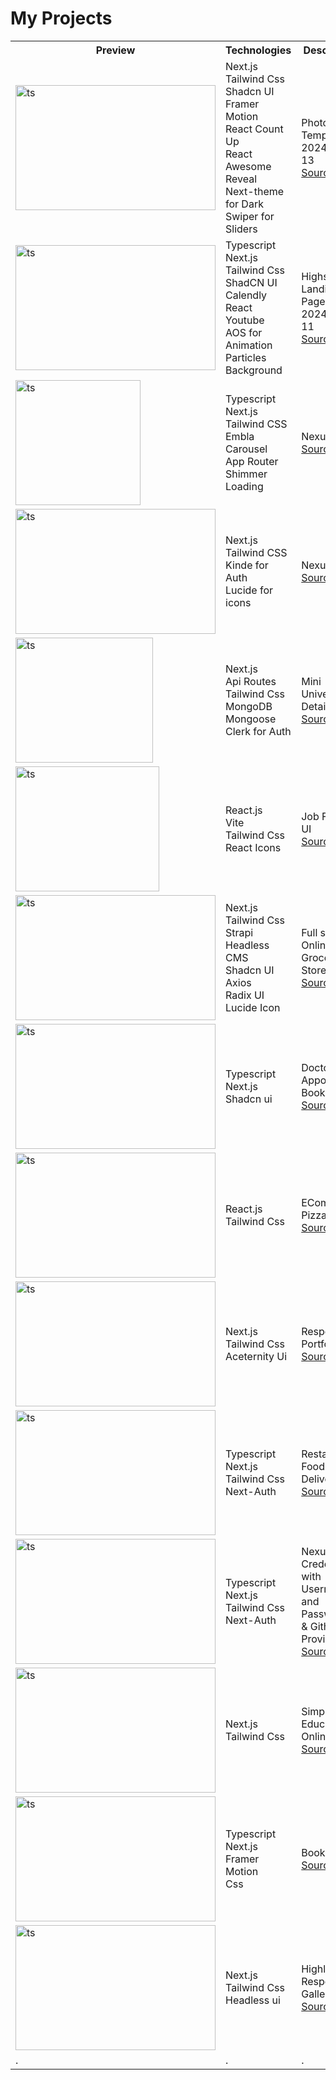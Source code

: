 

# My Projects


<table>
  <tr>
    <th>Preview</th>
    <th>Technologies</th>
    <th>Description</th>
  </tr>
  
  <tr>
    <td>
    <img
      src="https://camo.githubusercontent.com/53c6f758820e38abd583da26f79d4adee6ab8fa71aa2d012222de704324a5c8c/68747470733a2f2f7333302e7069636f66696c652e636f6d2f66696c652f383437343330323237362f70686f746f6772617068795f365f2e4a5047"
      alt="ts"
      width="320"
      height="200"
    />
    </td>
    <td>
    Next.js <br />
    Tailwind Css <br />
    Shadcn UI <br />
    Framer Motion <br />
    React Count Up <br />
    React Awesome Reveal <br />
    Next-theme for Dark <br />
    Swiper for Sliders <br />
    </td>
        <td>
        Photography Template <br/>
        2024-04-13 <br/>
    <a href="https://github.com/MiladJoodi/HighStorm" target="_top">
    <span>Source</span>
    <svg width="13.5" height="13.5" aria-hidden="true" viewBox="0 0 24 24" class="iconExternalLink_node_modules-@docusaurus-theme-classic-lib-theme-Icon-ExternalLink-styles-module"><path fill="currentColor" d="M21 13v10h-21v-19h12v2h-10v15h17v-8h2zm3-12h-10.988l4.035 4-6.977 7.07 2.828 2.828 6.977-7.07 4.125 4.172v-11z"></path></svg>
    </a></td>
  </tr>
  <tr>
    <td>
    <img
      src="https://s31.picofile.com/file/8474257150/highstorm_1_.JPG"
      alt="ts"
      width="320"
      height="200"
    />
    </td>
    <td>
    Typescript <br />
    Next.js <br />
    Tailwind Css <br />
    ShadCN UI <br />
    Calendly <br />
    React Youtube <br />
    AOS for Animation <br />
    Particles Background <br />
    </td>
        <td>
        Highstorm Landing Page <br/>
        2024-04-11 <br/>
    <a href="https://github.com/MiladJoodi/HighStorm" target="_top">
    <span>Source</span>
    <svg width="13.5" height="13.5" aria-hidden="true" viewBox="0 0 24 24" class="iconExternalLink_node_modules-@docusaurus-theme-classic-lib-theme-Icon-ExternalLink-styles-module"><path fill="currentColor" d="M21 13v10h-21v-19h12v2h-10v15h17v-8h2zm3-12h-10.988l4.035 4-6.977 7.07 2.828 2.828 6.977-7.07 4.125 4.172v-11z"></path></svg>
    </a></td>
  </tr>
  <tr>
    <td>
    <img
      src="https://s30.picofile.com/file/8474226692/mob_1_.png"
      alt="ts"
      width="200"
      height="200"
    />
    </td>
    <td>
    Typescript <br />
    Next.js <br />
    Tailwind CSS <br />
    Embla Carousel <br />
    App Router <br />
    Shimmer Loading <br />
    </td>
        <td>
        Nexus <br/>
    <a href="https://github.com/MiladJoodi/Nexus" target="_top">
    <span>Source</span>
    <svg width="13.5" height="13.5" aria-hidden="true" viewBox="0 0 24 24" class="iconExternalLink_node_modules-@docusaurus-theme-classic-lib-theme-Icon-ExternalLink-styles-module"><path fill="currentColor" d="M21 13v10h-21v-19h12v2h-10v15h17v-8h2zm3-12h-10.988l4.035 4-6.977 7.07 2.828 2.828 6.977-7.07 4.125 4.172v-11z"></path></svg>
    </a></td>
  </tr>
  <tr>
    <td>
    <img
      src="https://s30.picofile.com/file/8474228468/job2.JPG"
      alt="ts"
      width="320"
      height="200"
    />
    </td>
    <td>
    Next.js <br />
    Tailwind CSS <br />
    Kinde for Auth <br />
    Lucide for icons <br />
    </td>
        <td>
        Nexus <br/>
    <a href="https://github.com/MiladJoodi/Job_Board" target="_top">
    <span>Source</span>
    <svg width="13.5" height="13.5" aria-hidden="true" viewBox="0 0 24 24" class="iconExternalLink_node_modules-@docusaurus-theme-classic-lib-theme-Icon-ExternalLink-styles-module"><path fill="currentColor" d="M21 13v10h-21v-19h12v2h-10v15h17v-8h2zm3-12h-10.988l4.035 4-6.977 7.07 2.828 2.828 6.977-7.07 4.125 4.172v-11z"></path></svg>
    </a></td>
  </tr>
  <tr>
    <td>
    <img
      src="https://camo.githubusercontent.com/43c2d6c93511f126cfdb88c2f5d5a1e733887d38e290359781a5f8365c92bd4c/68747470733a2f2f7333312e7069636f66696c652e636f6d2f66696c652f383437333933353433342f73637265656e636170747572655f6c6f63616c686f73745f333030305f323032345f30335f33305f31335f34315f33352e706e67"
      alt="ts"
      width="220"
      height="200"
    />
    </td>
    <td>
    Next.js <br />
    Api Routes<br />
    Tailwind Css <br />
    MongoDB <br />
    Mongoose <br />
    Clerk for Auth <br />
    </td>
        <td>
        Mini University Details <br/>
    <a href="https://github.com/MiladJoodi/Coursera_News_App" target="_top">
    <span>Source</span>
    <svg width="13.5" height="13.5" aria-hidden="true" viewBox="0 0 24 24" class="iconExternalLink_node_modules-@docusaurus-theme-classic-lib-theme-Icon-ExternalLink-styles-module"><path fill="currentColor" d="M21 13v10h-21v-19h12v2h-10v15h17v-8h2zm3-12h-10.988l4.035 4-6.977 7.07 2.828 2.828 6.977-7.07 4.125 4.172v-11z"></path></svg>
    </a></td>
  </tr>
    <tr>
    <td >
    <img
      src="https://camo.githubusercontent.com/07d385762a05ce86b74ff9bf5d2f58331298c85b8c7ec8dffc29aaf21c9bf3de/68747470733a2f2f7333302e7069636f66696c652e636f6d2f66696c652f383437333934343633342f30312e6a7067"
      alt="ts"
      width="230"
      height="200"
    />
    </td>
        <td>
    React.js <br />
    Vite<br />
    Tailwind Css<br />
    React Icons<br />
    </td>
    <td>
    Job Finder UI<br/>
    <a href="https://github.com/MiladJoodi/Job_Finder_React_js_Tailwind_css" target="_top">
     <span>Source</span>
    <svg width="13.5" height="13.5" aria-hidden="true" viewBox="0 0 24 24" class="iconExternalLink_node_modules-@docusaurus-theme-classic-lib-theme-Icon-ExternalLink-styles-module"><path fill="currentColor" d="M21 13v10h-21v-19h12v2h-10v15h17v-8h2zm3-12h-10.988l4.035 4-6.977 7.07 2.828 2.828 6.977-7.07 4.125 4.172v-11z"></path></svg>
    </a></td>
    
  </tr>
    <tr>
    <td>
    <img
      src="https://camo.githubusercontent.com/25ed5446376983405b730eb99f4041189587ab630384d070a51301d2eeaa9dfd/68747470733a2f2f7333312e7069636f66696c652e636f6d2f66696c652f383437333934383830302f676c6f636572795f325f2e4a5047"
      alt="ts"
      width="320"
      height="200"
    />
    </td>
    <td>
    Next.js <br />
    Tailwind Css<br />
    Strapi Headless CMS<br />
    Shadcn UI<br />
    Axios<br />
    Radix UI<br />
    Lucide Icon<br />
    </td>
    <td>
    Full stack <br/> Online Grocery Store App <br/>
    <a href="https://github.com/MiladJoodi/Job_Finder_React_js_Tailwind_css" target="_top">
     <span>Source</span>
    <svg width="13.5" height="13.5" aria-hidden="true" viewBox="0 0 24 24" class="iconExternalLink_node_modules-@docusaurus-theme-classic-lib-theme-Icon-ExternalLink-styles-module"><path fill="currentColor" d="M21 13v10h-21v-19h12v2h-10v15h17v-8h2zm3-12h-10.988l4.035 4-6.977 7.07 2.828 2.828 6.977-7.07 4.125 4.172v-11z"></path></svg>
    </a></td>
  </tr>
      <tr>
    <td>
    <img
      src="https://s31.picofile.com/file/8474148342/doctor.JPG"
      alt="ts"
      width="320"
      height="200"
    />
    </td>
    <td>
    Typescript <br />
    Next.js <br />
    Shadcn ui<br />
    </td>
    <td>
    Doctor Appointment <br/> Booking App <br/>
    <a href="https://github.com/MiladJoodi/ECommerce_Pizza_Website" target="_top">
     <span>Source</span>
    <svg width="13.5" height="13.5" aria-hidden="true" viewBox="0 0 24 24" class="iconExternalLink_node_modules-@docusaurus-theme-classic-lib-theme-Icon-ExternalLink-styles-module"><path fill="currentColor" d="M21 13v10h-21v-19h12v2h-10v15h17v-8h2zm3-12h-10.988l4.035 4-6.977 7.07 2.828 2.828 6.977-7.07 4.125 4.172v-11z"></path></svg>
    </a></td>
  </tr>
  <tr>
    <td>
    <img
      src="https://s30.picofile.com/file/8474148842/erq.JPG"
      alt="ts"
      width="320"
      height="200"
    />
    </td>
    <td>
    React.js <br />
    Tailwind Css <br />
    </td>
    <td>
    ECommerce Pizza <br/>
    <a href="https://github.com/MiladJoodi/ECommerce_Pizza_Website" target="_top">
     <span>Source</span>
    <svg width="13.5" height="13.5" aria-hidden="true" viewBox="0 0 24 24" class="iconExternalLink_node_modules-@docusaurus-theme-classic-lib-theme-Icon-ExternalLink-styles-module"><path fill="currentColor" d="M21 13v10h-21v-19h12v2h-10v15h17v-8h2zm3-12h-10.988l4.035 4-6.977 7.07 2.828 2.828 6.977-7.07 4.125 4.172v-11z"></path></svg>
    </a></td>
  </tr>
    <tr>
    <td>
    <img
      src="https://s30.picofile.com/file/8474148976/weqc.jpg"
      alt="ts"
      width="320"
      height="200"
    />
    </td>
    <td>
    Next.js <br />
    Tailwind Css <br />
    Aceternity Ui <br />
    </td>
    <td>
    Responsive Portfolio <br/>
    <a href="https://github.com/MiladJoodi/Portfolio_2" target="_top">
     <span>Source</span>
    <svg width="13.5" height="13.5" aria-hidden="true" viewBox="0 0 24 24" class="iconExternalLink_node_modules-@docusaurus-theme-classic-lib-theme-Icon-ExternalLink-styles-module"><path fill="currentColor" d="M21 13v10h-21v-19h12v2h-10v15h17v-8h2zm3-12h-10.988l4.035 4-6.977 7.07 2.828 2.828 6.977-7.07 4.125 4.172v-11z"></path></svg>
    </a></td>
  </tr>
    <tr>
    <td>
    <img
      src="https://s31.picofile.com/file/8474147842/ty.jpg"
      alt="ts"
      width="320"
      height="200"
    />
    </td>
    <td>
    Typescript <br />
    Next.js <br />
    Tailwind Css<br />
    Next-Auth<br />
    </td>
    <td>
    Restaurant Food Delivery App <br/>
    <a href="https://github.com/MiladJoodi/Restaurant_Food_Delivery_App" target="_top">
     <span>Source</span>
    <svg width="13.5" height="13.5" aria-hidden="true" viewBox="0 0 24 24" class="iconExternalLink_node_modules-@docusaurus-theme-classic-lib-theme-Icon-ExternalLink-styles-module"><path fill="currentColor" d="M21 13v10h-21v-19h12v2h-10v15h17v-8h2zm3-12h-10.988l4.035 4-6.977 7.07 2.828 2.828 6.977-7.07 4.125 4.172v-11z"></path></svg>
    </a></td>
  </tr>
      <tr>
    <td>
    <img
      src="https://s30.picofile.com/file/8474148100/New_Project.png"
      alt="ts"
      width="320"
      height="200"
    />
    </td>
    <td>
    Typescript <br />
    Next.js <br />
    Tailwind Css<br />
    Next-Auth<br />
    </td>
    <td>
    Nexu-Auth Credentials<br/> with Username and Password<br/> & Github Providers <br/>
    <a href="https://github.com/MiladJoodi/Credentials_and_Github_NextAuth_MongoDB" target="_top">
     <span>Source</span>
    <svg width="13.5" height="13.5" aria-hidden="true" viewBox="0 0 24 24" class="iconExternalLink_node_modules-@docusaurus-theme-classic-lib-theme-Icon-ExternalLink-styles-module"><path fill="currentColor" d="M21 13v10h-21v-19h12v2h-10v15h17v-8h2zm3-12h-10.988l4.035 4-6.977 7.07 2.828 2.828 6.977-7.07 4.125 4.172v-11z"></path></svg>
    </a></td>
  </tr>
    <tr>
    <td>
    <img
      src="https://s31.picofile.com/file/8474148234/swww.JPG"
      alt="ts"
      width="320"
      height="200"
    />
    </td>
    <td>
    Next.js <br />
    Tailwind Css<br />
    </td>
    <td>
    Simple Educal Online<br/>
    <a href="https://github.com/MiladJoodi/Simple_Educal_Online_Website" target="_top">
     <span>Source</span>
    <svg width="13.5" height="13.5" aria-hidden="true" viewBox="0 0 24 24" class="iconExternalLink_node_modules-@docusaurus-theme-classic-lib-theme-Icon-ExternalLink-styles-module"><path fill="currentColor" d="M21 13v10h-21v-19h12v2h-10v15h17v-8h2zm3-12h-10.988l4.035 4-6.977 7.07 2.828 2.828 6.977-7.07 4.125 4.172v-11z"></path></svg>
    </a></td>
  </tr>
    <tr>
    <td>
    <img
      src="https://s31.picofile.com/file/8474148518/er5.JPG"
      alt="ts"
      width="320"
      height="200"
    />
    </td>
    <td>
    Typescript <br />
    Next.js <br />
    Framer Motion<br />
    Css<br />
    </td>
    <td>
    Book App <br/>
    <a href="https://github.com/MiladJoodi/Book_App_Nextjs" target="_top">
     <span>Source</span>
    <svg width="13.5" height="13.5" aria-hidden="true" viewBox="0 0 24 24" class="iconExternalLink_node_modules-@docusaurus-theme-classic-lib-theme-Icon-ExternalLink-styles-module"><path fill="currentColor" d="M21 13v10h-21v-19h12v2h-10v15h17v-8h2zm3-12h-10.988l4.035 4-6.977 7.07 2.828 2.828 6.977-7.07 4.125 4.172v-11z"></path></svg>
    </a></td>
  </tr>
    <tr>
    <td>
    <img
      src="https://s31.picofile.com/file/8474148718/high.JPG"
      alt="ts"
      width="320"
      height="200"
    />
    </td>
    <td>
    Next.js <br />
    Tailwind Css<br />
    Headless ui<br />
    </td>
    <td>
    Highly Responsive Gallery <br/>
    <a href="https://github.com/MiladJoodi/Highly_Responsive_Website" target="_top">
     <span>Source</span>
    <svg width="13.5" height="13.5" aria-hidden="true" viewBox="0 0 24 24" class="iconExternalLink_node_modules-@docusaurus-theme-classic-lib-theme-Icon-ExternalLink-styles-module"><path fill="currentColor" d="M21 13v10h-21v-19h12v2h-10v15h17v-8h2zm3-12h-10.988l4.035 4-6.977 7.07 2.828 2.828 6.977-7.07 4.125 4.172v-11z"></path></svg>
    </a></td>
  </tr>
    
  
  <tr>
    <td>.</td>
    <td>.</td>
    <td>.</td>
  </tr>
</table>



